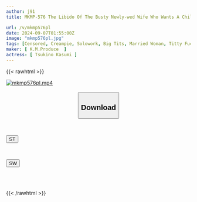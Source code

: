 ```yaml
---
author: j91
title: MKMP-576 The Libido Of The Busty Newly-wed Wife Who Wants A Child Is Bottomless... She Begs For Sperm And Is Inseminated From Morning Till Night. Newly-weds Impregnate Each Other On A Creampie Hot Spring Getaway. Kasumi Tsukino

url: /v/mkmp576pl
date: 2024-09-07T01:55:00Z
image: "mkmp576pl.jpg"
tags: [Censored, Creampie, Solowork, Big Tits, Married Woman, Titty Fuck, Hot Spring	]
maker: [ K.M.Produce  ]
actress: [ Tsukino Kasumi ]
---
```



{{< rawhtml >}}

<div class="video" data-videoid="4Dz2Lv7LAVhK0re">
    <a href="javascript:;">
        <img src="/v/mkmp576pl/mkmp576pl.jpg" width="WIDTH" height="HEIGHT" alt="mkmp576pl.mp4" loading="lazy">
    </a>
</div>

<script type="text/javascript" src="https://j91.asia/asset/on-demand-st.js"></script>

<br>
  <link rel="stylesheet" href="https://j91.asia/asset/bs5.css">
  
  <center>
  <button class="btn btn-primary" type="button" data-bs-toggle="collapse" data-bs-target=".multi-collapse" aria-expanded="false" aria-controls="multiCollapseExample1 multiCollapseExample2"><h2>Download</h2></button></center>
</p>
<div class="row">
  <div class="col">
    <div class="collapse multi-collapse" id="multiCollapseExample1">
      <div class="card card-body">
	      	      <br>
<div class="buttons">  
<p><a href="/v/mkmp576pl/st.html" target="_blank"><button class="btn-hover color-3"><i class="fa fa-download"></i> ST</button></a></p></div>
    </div>
  </div>
</div>
  <div class="col">
    <div class="collapse multi-collapse" id="multiCollapseExample2">
      <div class="card card-body">
	      <br>
<div class="buttons">
<p><a href="/v/mkmp576pl/sw.html" target="_blank"><button class="btn-hover color-2"><i class="fa fa-download"></i> SW</button></a></p></div>
<br><br>
      </div>
    </div>
  </div>
</div>

{{< /rawhtml >}}